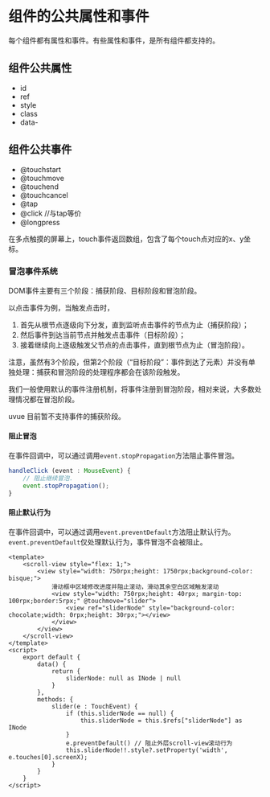 # 组件的公共属性和事件

每个组件都有属性和事件。有些属性和事件，是所有组件都支持的。

## 组件公共属性

- id
- ref
- style
- class
- data-

## 组件公共事件

- @touchstart
- @touchmove
- @touchend
- @touchcancel
- @tap
- @click //与tap等价
- @longpress

在多点触摸的屏幕上，touch事件返回数组，包含了每个touch点对应的x、y坐标。

### 冒泡事件系统

DOM事件主要有三个阶段：捕获阶段、目标阶段和冒泡阶段。

以点击事件为例，当触发点击时，
1. 首先从根节点逐级向下分发，直到监听点击事件的节点为止（捕获阶段）；
2. 然后事件到达当前节点并触发点击事件（目标阶段）；
3. 接着继续向上逐级触发父节点的点击事件，直到根节点为止（冒泡阶段）。

注意，虽然有3个阶段，但第2个阶段（“目标阶段”：事件到达了元素）并没有单独处理：捕获和冒泡阶段的处理程序都会在该阶段触发。

我们一般使用默认的事件注册机制，将事件注册到冒泡阶段，相对来说，大多数处理情况都在冒泡阶段。

uvue 目前暂不支持事件的捕获阶段。

#### 阻止冒泡

在事件回调中，可以通过调用`event.stopPropagation`方法阻止事件冒泡。

```ts
handleClick (event : MouseEvent) {
    // 阻止继续冒泡.
    event.stopPropagation();
}
```

#### 阻止默认行为

在事件回调中，可以通过调用`event.preventDefault`方法阻止默认行为。`event.preventDefault`仅处理默认行为，事件冒泡不会被阻止。

```vue
<template>
	<scroll-view style="flex: 1;">
		<view style="width: 750rpx;height: 1750rpx;background-color: bisque;">
			滑动框中区域修改进度并阻止滚动，滑动其余空白区域触发滚动
			<view style="width: 750rpx;height: 40rpx; margin-top: 100rpx;border:5rpx;" @touchmove="slider">
				<view ref="sliderNode" style="background-color: chocolate;width: 0rpx;height: 30rpx;"></view>
			</view>
		</view>
	</scroll-view>
</template>
<script>
	export default {
		data() {
			return {
				sliderNode: null as INode | null
			}
		},
		methods: {
			slider(e : TouchEvent) {
				if (this.sliderNode == null) {
					this.sliderNode = this.$refs["sliderNode"] as INode
				}
				e.preventDefault() // 阻止外层scroll-view滚动行为
				this.sliderNode!!.style?.setProperty('width', e.touches[0].screenX);
			}
		}
	}
</script>
```